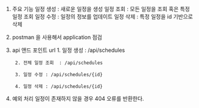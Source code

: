 1. 주요 기능
    일정 생성 : 새로운 일정을 생성
    일정 조회 : 모든 일정을 조회 혹은 특정 일정 조회
    일정 수정 : 일정의 정보를 업데이트
    일정 삭제 : 특정 일정을 id 기반으로 삭제 

2. postman 을 사용해서 application 점검 

3. api 앤드 포인트 
    url 
        1. 일정 생성 : /api/schedules

        2. 전체 일정 조회  : /api/schedules
        
        3. 일정 수정 : /api/schedules/{id}
        
        4. 일정 삭제 : /api/schedules/{id}

4. 예외 처리
    일정이 존재하지 않을 경우 404 오류를 반환한다. 


